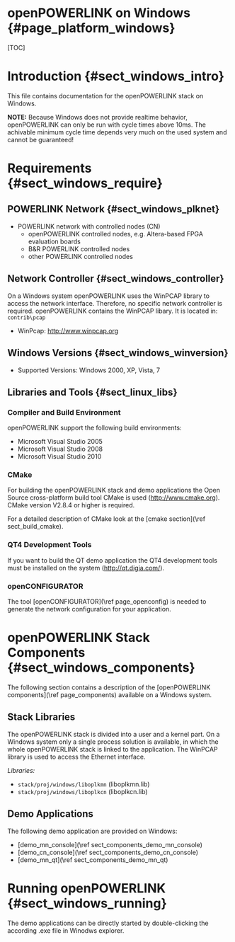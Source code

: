 openPOWERLINK on Windows {#page_platform_windows}
========================

[TOC]

# Introduction {#sect_windows_intro}

This file contains documentation for the openPOWERLINK stack on Windows.

__NOTE:__ Because Windows does not provide realtime behavior, openPOWERLINK can
only be run with cycle times above 10ms. The achivable minimum cycle time
depends very much on the used system and cannot be guaranteed!

# Requirements {#sect_windows_require}

## POWERLINK Network {#sect_windows_plknet}

- POWERLINK network with controlled nodes (CN)
  * openPOWERLINK controlled nodes, e.g. Altera-based FPGA evaluation boards
  * B&R POWERLINK controlled nodes
  * other POWERLINK controlled nodes

## Network Controller {#sect_windows_controller}

On a Windows system openPOWERLINK uses the WinPCAP library to access the
network interface. Therefore, no specific network controller is required.
openPOWERLINK contains the WinPCAP libary. It is located in: `contrib\pcap`

- WinPcap:  <http://www.winpcap.org>

## Windows Versions {#sect_windows_winversion}

- Supported Versions: Windows 2000, XP, Vista, 7

## Libraries and Tools {#sect_linux_libs}

### Compiler and Build Environment

openPOWERLINK support the following build environments:

- Microsoft Visual Studio 2005
- Microsoft Visual Studio 2008
- Microsoft Visual Studio 2010

### CMake

For building the openPOWERLINK stack and demo applications the Open Source
cross-platform build tool CMake is used (<http://www.cmake.org>). CMake
version V2.8.4 or higher is required.

For a detailed description of CMake look at the
[cmake section](\ref sect_build_cmake).

### QT4 Development Tools

If you want to build the QT demo application the QT4 development tools must
be installed on the system (<http://qt.digia.com/>).

### openCONFIGURATOR

The tool [openCONFIGURATOR](\ref page_openconfig) is needed to generate the
network configuration for your application.

# openPOWERLINK Stack Components {#sect_windows_components}

The following section contains a description of the
[openPOWERLINK components](\ref page_components) available on a Windows system.

## Stack Libraries

The openPOWERLINK stack is divided into a user and a kernel part. On a Windows
system only a single process solution is available, in which the whole openPOWERLINK
stack is linked to the application. The WinPCAP library is used to access the
Ethernet interface.

_Libraries:_
- `stack/proj/windows/liboplkmn` (liboplkmn.lib)
- `stack/proj/windows/liboplkcn` (liboplkcn.lib)

## Demo Applications

The following demo application are provided on Windows:

* [demo_mn_console](\ref sect_components_demo_mn_console)
* [demo_cn_console](\ref sect_components_demo_cn_console)
* [demo_mn_qt](\ref sect_components_demo_mn_qt)

# Running openPOWERLINK {#sect_windows_running}

The demo applications can be directly started by double-clicking the according
.exe file in Winodws explorer.
